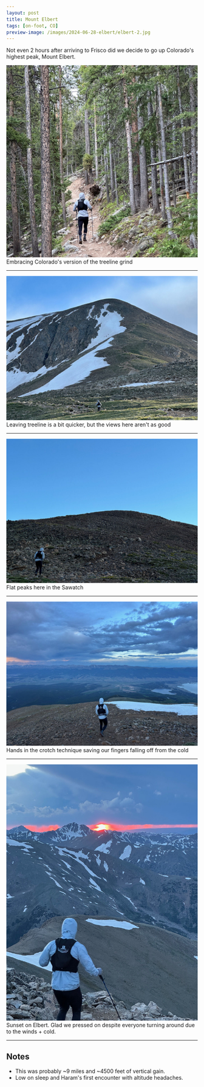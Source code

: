 ```yaml
---
layout: post
title: Mount Elbert
tags: [on-foot, CO]
preview-image: /images/2024-06-28-elbert/elbert-2.jpg
---
```


Not even 2 hours after arriving to Frisco did we decide to go up Colorado's highest peak, Mount Elbert.

<!--more-->

![elbert-1.jpg](/images/2024-06-28-elbert/elbert-1.jpg)
Embracing Colorado's version of the treeline grind

---

![elbert-2.jpg](/images/2024-06-28-elbert/elbert-2.jpg)
Leaving treeline is a bit quicker, but the views here aren't as good

---

![elbert-3.jpg](/images/2024-06-28-elbert/elbert-3.jpg)
Flat peaks here in the Sawatch

---

![elbert-4.jpg](/images/2024-06-28-elbert/elbert-4.jpg)
Hands in the crotch technique saving our fingers falling off from the cold

---

![elbert-5.jpg](/images/2024-06-28-elbert/elbert-5.jpg)
Sunset on Elbert. Glad we pressed on despite everyone turning around due to the winds + cold.

---

## Notes
* This was probably ~9 miles and ~4500 feet of vertical gain.
* Low on sleep and Haram's first encounter with altitude headaches.
